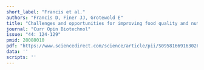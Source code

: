 ```yaml
---
short_label: "Francis et al."
authors: "Francis D, Finer JJ, Grotewold E"
title: "Challenges and opportunities for improving food quality and nutrition through plant biotechnology"
journal: "Curr Opin Biotechnol"
issue: "44: 124-129"
pmid: 28088010
pdf: "https://www.sciencedirect.com/science/article/pii/S0958166916302658/pdfft"
data: ''
scripts: ''
---
```

